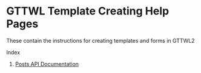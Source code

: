 GTTWL Template Creating Help Pages
==========

These contain the instructions for creating templates and forms in GTTWL2

Index 

1. [Posts API Documentation](https://github.com/RoyalRajdeep/gttwl-help/blob/master/json-posts-api-documentation.md)
